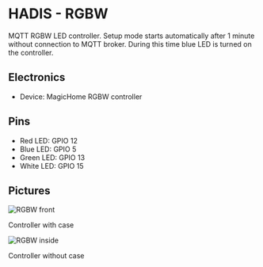 # HADIS - RGBW

MQTT RGBW LED controller.
Setup mode starts automatically after 1 minute without connection to MQTT broker. During this time blue LED is turned on the controller.

## Electronics
* Device: MagicHome RGBW controller

## Pins
* Red LED: GPIO 12
* Blue LED: GPIO 5
* Green LED: GPIO 13
* White LED: GPIO 15

## Pictures

![RGBW front](./assets/Thumb/RGBW-Front.jpg)

Controller with case

![RGBW inside](./assets/Thumb/RGBW-Inside.jpg)

Controller without case
